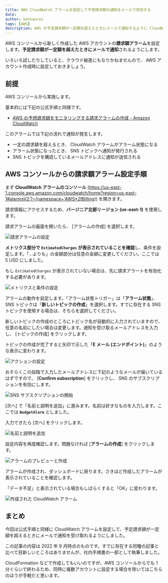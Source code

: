 ```yaml
---
title: AWS CloudWatch アラームを設定して予想請求額の通知をメールで受信する
date: 
author: kenzauros
tags: [AWS]
description: AWS の予定請求額が一定額を超えたときにメールで通知するように CloudWatch アラームを設定します。
---
```


AWS コンソールから新しく作成した AWS アカウントの**請求額アラーム**を設定します。**予定請求額が一定額を超えたときにメールで通知**されるようにします。

いろいろ試したりしていると、クラウド破産にもなりかねませんので、 AWS アカウント作成時に設定しておきましょう。


## 前提

AWS コンソールから実施します。

基本的には下記の公式手順と同様です。

- [AWS の予想請求額をモニタリングする請求アラームの作成 - Amazon CloudWatch](https://docs.aws.amazon.com/ja_jp/AmazonCloudWatch/latest/monitoring/monitor_estimated_charges_with_cloudwatch.html)

このアラームでは下記の流れで通知が発生します。

- 一定の請求額を超えるとき、 CloudWatch アラームがアラーム状態になる
- アラーム状態になったとき、 SNS トピックへ通知が発行される
- SNS トピックを購読しているメールアドレスに通知が送信される


## AWS コンソールからの請求額アラーム設定手順

まず **CloudWatch アラームのコンソール** (https://us-east-1.console.aws.amazon.com/cloudwatch/home?region=us-east-1#alarmsV2:?~(namespace~'AWS*2fBilling)) を開きます。

請求情報にアクセスするため、**バージニア北部リージョン (us-east-1)** を使用します。

請求アラームの画面を開いたら、 [アラームの作成] を選択します。

![請求アラームの設定](images/budget-alarm-1.png "請求アラームの設定")

**メトリクス部分で `EstimatedCharges` が表示されていることを確認**し、条件を設定します。「...よりも」の金額部分は任意の金額に変更してください。ここでは 5 USD にしました。

もし `EstimatedCharges` が表示されていない場合は、先に請求アラートを有効化する必要があります。

![メトリクスと条件の設定](images/budget-alarm-2.png "メトリクスと条件の設定")

アラームの動作を設定します。「アラーム状態トリガー」は「**アラーム状態**」、 SNS トピックは「**新しいトピックの作成**」を選択します。すでに存在する SNS トピックを使用する場合は、そちらを選択してください。

新しいトピックの作成のところにトピック名が自動的に入力されていますので、任意の名前にしたい場合は変更します。通知を受け取るメールアドレスを入力し、 [トピックの作成] をクリックします。

トピックの作成が完了すると矢印で示した「**E メール (エンドポイント)**」のような表示に変わります。

![アクションの設定](images/budget-alarm-3.png "アクションの設定")

おそらくこの段階で入力したメールアドレスに下記のようなメールが届いているはずですので、 [**Confirm subscription**] をクリックし、 SNS のサブスクリプションを有効にします。

![SNS サブスクリプションの開始](images/sns-confirmation.png "SNS サブスクリプションの開始")

[次へ] で「名前と説明を追加」に進みます。名前は好きなものを入力します。ここでは **`BudgetAlarm`** としました。

入力できたら [次へ] をクリックします。

![名前と説明を追加](images/budget-alarm-4.png "アラームの名前と説明を追加")

設定内容を再度確認します。問題なければ [**アラームの作成**] をクリックします。

![アラームのプレビューと作成](images/budget-alarm-5.png "アラームのプレビューと作成")

アラームが作成され、ダッシュボードに戻ります。さきほど作成したアラームが表示されていることを確認します。

「データ不足」と表示されている場合もしばらくすると「OK」に変わります。

![作成された CloudWatch アラーム](images/budget-alarm-6.png "作成された CloudWatch アラーム")


## まとめ

今回は公式手順と同様に CloudWatch アラームを設定して、予定請求額が一定額を超えるときにメールで通知を受け取れるようにしました。

この記事の内容は 2022 年 9 月時点のものです。すでに存在する同種の記事と比べて目新しいところはありませんが、社内手順書の一部として執筆しました。

CloudFormation などで作成してもいいのですが、AWS コンソールからでも 1 分ぐらいで終わるため、同時に複数アカウントに設定する場合を除いてはこちらのほうが手軽だと思います。
